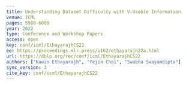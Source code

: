 ```yaml
---
title: Understanding Dataset Difficulty with V-Usable Information.
venue: ICML
pages: 5988-6008
year: 2022
type: Conference and Workshop Papers
access: open
key: conf/icml/EthayarajhCS22
ee: https://proceedings.mlr.press/v162/ethayarajh22a.html
url: https://dblp.org/rec/conf/icml/EthayarajhCS22
authors: ["Kawin Ethayarajh", "Yejin Choi", "Swabha Swayamdipta"]
sync_version: 3
cite_key: conf/icml/EthayarajhCS22
---
```

